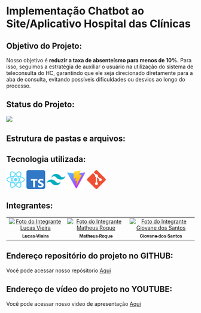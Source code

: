 # Implementação Chatbot ao Site/Aplicativo Hospital das Clínicas

## Objetivo do Projeto:

Nosso objetivo é **reduzir a taxa de absenteísmo para menos de 10%.** Para isso, seguimos a estratégia de auxiliar o usuário na utilização do sistema de teleconsulta do HC, garantindo que ele seja direcionado diretamente para a aba de consulta, evitando possíveis dificuldades ou desvios ao longo do processo.

## Status do Projeto:
<img src="https://camo.githubusercontent.com/7f18ec34e2ad1778ac9e9c17fdf47ff3abd1b6bee599eb81d352a9193d579384/687474703a2f2f696d672e736869656c64732e696f2f7374617469632f76313f6c6162656c3d535441545553266d6573736167653d454d253230444553454e564f4c56494d454e544f26636f6c6f723d475245454e267374796c653d666f722d7468652d6261646765" width="250" />

## Estrutura de pastas e arquivos:

## Tecnologia utilizada:
<div style="display: inline">
  <img src="readme-images/React.png" height="50" width="50" />
  <img src="readme-images/typescript.png" height="50" width="50" />
  <img src="readme-images/tailwind-css.png" height="50" width="50" />
  <img src="readme-images/Vite.js.png" height="50" width="50" />
  <img src="readme-images/Git-Icon.png" height="50" width="50" />
</div>          

## Integrantes:

<table>
  <tr>
    <td align="center">
      <a href="https://github.com/DevLuqinhas" title="Link do perfil do integrante Lucas Vieira">
        <img src="https://avatars.githubusercontent.com/u/201008696?v=4" width="100px;" alt="Foto do Integrante Lucas Vieira"/><br>
        <sub>
          <b>Lucas Vieira</b>
        </sub>
      </a>
    </td>
    <td align="center">
      <a href="https://github.com/roque-arantes" title="Link do perfil do integrante Lucas Vieira">
        <img src="https://avatars.githubusercontent.com/u/202198493?v=4" width="100px;" alt="Foto do Integrante Matheus Roque"/><br>
        <sub>
          <b>Matheus Roque</b>
        </sub>
      </a>
    </td>
    <td align="center">
      <a href="https://github.com/RuralGiovane" title="Link do perfil do integrante Lucas Vieira">
        <img src="https://avatars.githubusercontent.com/u/200883157?s=400&u=4c0d649624f6736e702b60244099bdf4b887eda7&v=4" width="100px;" alt="Foto do Integrante Giovane dos Santos"/><br>
        <sub>
          <b>Giovane dos Santos</b>
        </sub>
      </a>
    </td>
  </tr>
</table>

## Endereço repositório do projeto no GITHUB: 

Você pode acessar nosso repósitorio [Aqui](https://github.com/MLG-Consultoria/Frontend-Challenge-Sprint3)

## Endereço de vídeo do projeto no YOUTUBE: 

Você pode acessar nosso video de apresentação [Aqui](https://youtu.be/EK3E6Ve0pYM)
